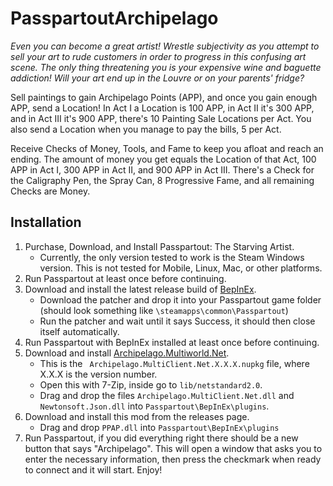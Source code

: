 # PasspartoutArchipelago
*Even you can become a great artist! Wrestle subjectivity as you attempt to sell your art to rude customers in order to progress in this confusing art scene. The only thing threatening you is your expensive wine and baguette addiction! Will your art end up in the Louvre or on your parents' fridge?*

Sell paintings to gain Archipelago Points (APP), and once you gain enough APP, send a Location! In Act I a Location is 100 APP, in Act II it's 300 APP, and in Act III it's 900 APP, there's 10 Painting Sale Locations per Act. You also send a Location when you manage to pay the bills, 5 per Act.

Receive Checks of Money, Tools, and Fame to keep you afloat and reach an ending. The amount of money you get equals the Location of that Act, 100 APP in Act I, 300 APP in Act II, and 900 APP in Act III. There's a Check for the Caligraphy Pen, the Spray Can, 8 Progressive Fame, and all remaining Checks are Money.

## Installation

1. Purchase, Download, and Install Passpartout: The Starving Artist.
    - Currently, the only version tested to work is the Steam Windows version. This is not tested for Mobile, Linux, Mac, or other platforms.
2. Run Passpartout at least once before continuing.
3. Download and install the latest release build of [BepInEx](https://github.com/BepInEx/BepInEx/releases).
    - Download the patcher and drop it into your Passpartout game folder (should look something like `\steamapps\common\Passpartout`)
    - Run the patcher and wait until it says Success, it should then close itself automatically.
4. Run Passpartout with BepInEx installed at least once before continuing.
5. Download and install [Archipelago.Multiworld.Net](https://github.com/ArchipelagoMW/Archipelago.MultiClient.Net/releases).
    - This is the ` Archipelago.MultiClient.Net.X.X.X.nupkg` file, where X.X.X is the version number.
    - Open this with 7-Zip, inside go to `lib/netstandard2.0`.
    - Drag and drop the files `Archipelago.MultiClient.Net.dll` and `Newtonsoft.Json.dll` into `Passpartout\BepInEx\plugins`.
6. Download and install this mod from the releases page.
    - Drag and drop `PPAP.dll` into `Passpartout\BepInEx\plugins`
7. Run Passpartout, if you did everything right there should be a new button that says "Archipelago". This will open a window that asks you to enter the necessary information, then press the checkmark when ready to connect and it will start. Enjoy!
